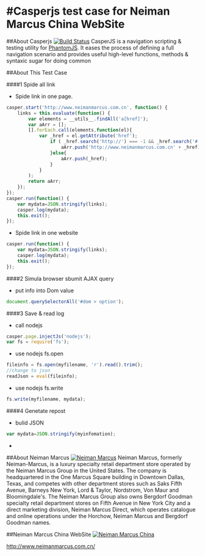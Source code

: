#Casperjs test case for Neiman Marcus China WebSite
============

##About Casperjs [![Build Status](https://secure.travis-ci.org/n1k0/casperjs.png)](http://travis-ci.org/n1k0/casperjs)
CasperJS is a navigation scripting & testing utility for [PhantomJS](http://www.phantomjs.org/).
It eases the process of defining a full navigation scenario and provides useful
high-level functions, methods & syntaxic sugar for doing common



##About This Test Case

####1 Spide all link
- Spide link in one page.

```javascript
casper.start('http://www.neimanmarcus.com.cn', function() {
    links = this.evaluate(function() {
        var elements = __utils__.findAll('a[href]');
		var aArr = [];
		[].forEach.call(elements,function(el){
			var _href = el.getAttribute('href');
				if ( _href.search('http://') === -1 && _href.search('#') === -1){
					aArr.push('http://www.neimanmarcus.com.cn' + _href);
				}else{
					aArr.push(_href);
				}	
			}
		);
		return aArr;
    });
});
casper.run(function() {
	var mydata=JSON.stringify(links);
	casper.log(mydata);
    this.exit();
});
```

- Spide link in one website

```javascript
casper.run(function() {
	var mydata=JSON.stringify(links);
	casper.log(mydata);
    this.exit();
});
```


####2 Simula browser sbumit AJAX query

- put info into Dom value

```javascript
document.querySelectorAll('#dom > option');
```


####3 Save & read log
- call nodejs
```javascript
casper.page.injectJs('nodejs');
var fs = require('fs');
```

- use nodejs fs.open
```javascript
fileinfo = fs.open(myfilename, 'r').read().trim();
//change to json
readJson = eval(fileinfo);
```
- use nodejs fs.write
```javascript
fs.write(myfilename, mydata);
```

####4 Genetate repost

- bulid JSON

```javascript
var mydata=JSON.stringify(myinfomation);
```

- 






##About Neiman Marcus [![Neiman Marcus](http://upload.wikimedia.org/wikipedia/en/thumb/8/84/Neiman_Marcus_logo.svg/200px-Neiman_Marcus_logo.svg.png)](http://www.neimanmarcus.com/)
Neiman Marcus, formerly Neiman-Marcus, is a luxury specialty retail department store operated by the Neiman Marcus Group in the United States.
The company is headquartered in the One Marcus Square building in Downtown Dallas, Texas, and competes with other department stores such as Saks Fifth Avenue, Barneys New York, Lord & Taylor, Nordstrom, Von Maur and Bloomingdale's.
The Neiman Marcus Group also owns Bergdorf Goodman specialty retail department stores on Fifth Avenue in New York City and a direct marketing division, Neiman Marcus Direct, which operates catalogue and online operations under the Horchow, Neiman Marcus and Bergdorf Goodman names.

##Neiman Marcus China WebSite
[![Neiman Marcus China](http://media.neimanmarcus.com.cn/skin/frontend/neiman/default/images/logo.gif)](http://www.neimanmarcus.com.cn/)

http://www.neimanmarcus.com.cn/








